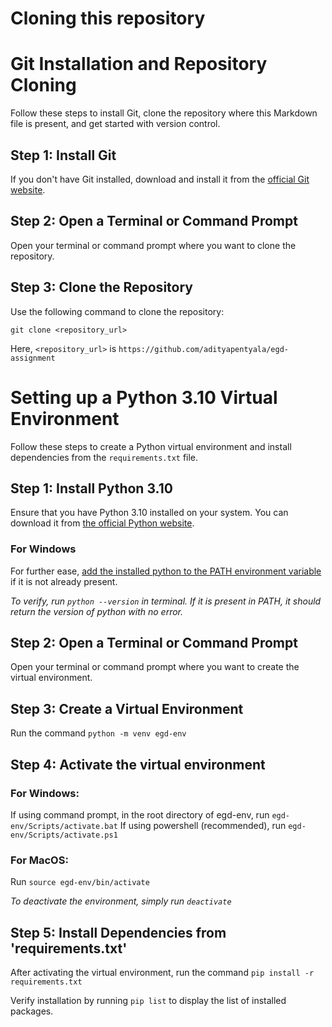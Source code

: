 # Cloning this repository

# Git Installation and Repository Cloning

Follow these steps to install Git, clone the repository where this Markdown file is present, and get started with version control.

## Step 1: Install Git

If you don't have Git installed, download and install it from the [official Git website](https://git-scm.com/).

## Step 2: Open a Terminal or Command Prompt

Open your terminal or command prompt where you want to clone the repository.

## Step 3: Clone the Repository

Use the following command to clone the repository:

`git clone <repository_url>`

Here, `<repository_url>` is `https://github.com/adityapentyala/egd-assignment`

# Setting up a Python 3.10 Virtual Environment

Follow these steps to create a Python virtual environment and install dependencies from the `requirements.txt` file.

## Step 1: Install Python 3.10

Ensure that you have Python 3.10 installed on your system. You can download it from [the official Python website](https://www.python.org/downloads/).

### For Windows

For further ease, [add the installed python to the PATH environment variable](https://datatofish.com/add-python-to-windows-path/) if it is not already present.

*To verify, run `python --version` in terminal. If it is present in PATH, it should return the version of python with no error.*

## Step 2: Open a Terminal or Command Prompt

Open your terminal or command prompt where you want to create the virtual environment.

## Step 3: Create a Virtual Environment

Run the command `python -m venv egd-env`

## Step 4: Activate the virtual environment

### For Windows:

If using command prompt, in the root directory of egd-env, run `egd-env/Scripts/activate.bat`
If using powershell (recommended), run `egd-env/Scripts/activate.ps1`

### For MacOS:

Run `source egd-env/bin/activate`

*To deactivate the environment, simply run `deactivate`*

## Step 5: Install Dependencies from 'requirements.txt'

After activating the virtual environment, run the command `pip install -r requirements.txt`

Verify installation by running `pip list` to display the list of installed packages.

